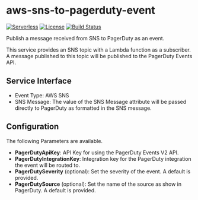 # aws-sns-to-pagerduty-event
[![Serverless](http://public.serverless.com/badges/v3.svg)](http://www.serverless.com)
[![License](https://img.shields.io/badge/License-BSD%202--Clause-orange.svg)](https://opensource.org/licenses/BSD-2-Clause)
[![Build Status](https://travis-ci.org/ServerlessOpsIO/aws-sns-to-pagerduty-event.svg?branch=master)](https://travis-ci.org/ServerlessOpsIO/aws-sns-to-pagerduty-event)

Publish a message received from SNS to PagerDuty as an event.

This service provides an SNS topic with a Lambda function as a subscriber. A message published to this topic will be published to the PagerDuty Events API.

## Service Interface

* Event Type: AWS SNS
* SNS Message: The value of the SNS Message attribute will be passed directly to PagerDuty as formatted in the SNS message.

## Configuration

The following Parameters are available.

* __PagerDutyApiKey__: API Key for using the PagerDuty Events V2 API.
* __PagerDutyIntegrationKey__: Integration key for the PagerDuty integration the event will be routed to.
* __PagerDutySeverity__ (optional): Set the severity of the event. A default is provided.
* __PagerDutySource__ (optional): Set the name of the source as show in PagerDuty. A default is provided.

